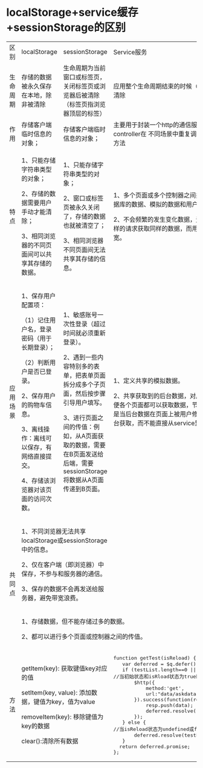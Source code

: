 # localStorage+service缓存+sessionStorage的区别
<table>
   <tr>
      <td>区别</td>
      <td>localStorage</td>
      <td>sessionStorage</td>
      <td>Service服务</td>
   </tr>
   <tr>
      <td>生命周期</td>
      <td>存储的数据被永久保存在本地，除非被清除</td>
      <td>生命周期为当前窗口或标签页，关闭标签页或浏览器后被清除（标签页指浏览器顶层的标签）</td>
      <td>应用整个生命周期结束的时候（关闭浏览器）才会被清除</td>
   </tr>
   <tr>
      <td>作用</td> 
      <td>存储客户端临时信息的对象；</td>
      <td>存储客户端临时信息的对象；</td>
      <td>主要用于封装一个http的通信服务以便于不同的controller在
         不同场景中重复调用，提供共享的数据、方法
      </td>
   </tr>
   <tr>
      <td>特点</td>
      <td style="width:500px;">
         <p>1、只能存储字符串类型的对象；</p>
         <p>2、存储的数据需要用户手动才能清除；</p>
         <p>3、相同浏览器的不同页面间可以共享其存储的数据。</p>
      </td>
      <td>
         <p>1、只能存储字符串类型的对象；</p>
         <p>2、窗口或标签页被永久关闭了，存储的数据也就被清空了；</p>
         <p>3、相同浏览器不同页面间无法共享其存储的信息。</p>
      </td>
      <td>
         <p>1、多个页面或多个控制器之间共享数据（包括请求数据库的数据、模拟的数据和用户输入的数据）；</p>
         <p> 2、不会频繁的发生变化数据，无需重复向后台进行同样的请求获取同样的数据，而用缓存来节省时间和带宽。</p>
      </td>
   </tr>
   <tr>
      <td>应用场景</td>
      <td>
        <p>1、保存用户配置项：</p>
        <p>（1）记住用户名，登录密码（用于长期登录）；</p>
        <p>（2）判断用户是否已登录。</p>
        <p>2、保存用户的购物车信息。</p>
        <p>3、离线操作：离线可以保存，有网络直接提交。</p>
        <p>4、存储该浏览器对该页面的访问次数。</p>
      </td>
      <td>
        <p>1、敏感账号一次性登录（超过时间就必须重新登录）。</p>
        <p>2、遇到一些内容特别多的表单，把表单页面拆分成多个子页面，然后按步骤引导用户填写。</p>
        <p>3、进行页面之间的传值：例如，从A页面获取的数据，需要在B页面发送给后端，需要sessionStorage将数据从A页面传递到B页面。</p>
      </td>
      <td>
        <p>1、定义共享的模拟数据。</p>
        <p>2、共享获取到的后台数据，对后台数据进行缓存，以便各个页面都可以获取数据，节约请求后台资源，
           但是当后台数据在页面上被用户修改时，需要重新从后台获取，而不能直接从service里直接获取。</p>
      </td>
   </tr>
   <tr>
      <td rowspan="2">共同点</td>
      <td colspan="2">
        <p>1、不同浏览器无法共享localStorage或sessionStorage中的信息。</p>
        <p>2、仅在客户端（即浏览器）中保存，不参与和服务器的通信。</p>
        <p>3、保存的数据不会再发送给服务器，避免带宽浪费。</p>
      </td>
      <td></td>
   </tr>
   <tr>
      <td colspan="3">
        <p>1、存储数据，但不能存储过多的数据。</p>
        <p>2、都可以进行多个页面或控制器之间的传值。</p>
      </td>
   </tr>
   <tr>
      <td>方法</td>
      <td colspan="2">
        <p>getItem(key): 获取键值key对应的值</p>
        <p>setItem(key, value): 添加数据，键值为key，值为value</p>
        <p>removeItem(key): 移除键值为key的数据</p>
        <p>clear():清除所有数据</p>
      </td>
      <td>
<pre>
function getTest(isReload) { //用户传入状态
   var deferred = $q.defer();
   if (testList.length==0 || isReload) { 
//当初始状态和isRload状态为true时，向后台请求数据
       $http({
           method:'get',
           url:"data/askdata.json",
       }).success(function(resp){
           resp.push(data);
           deferred.resolve(resp);
       });
   } else {
//当isReload状态为undefined或false时，返回缓存中的数据
       deferred.resolve(testList);
   }
  return deferred.promise;
};
</pre>
      </td>
   </tr>
</table>
